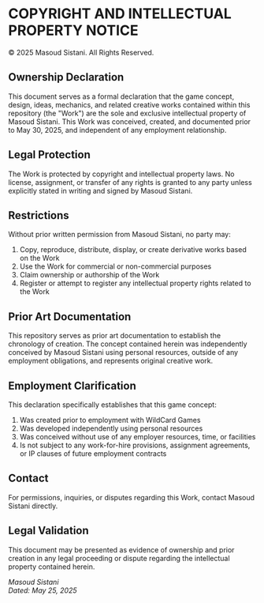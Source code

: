 # COPYRIGHT AND INTELLECTUAL PROPERTY NOTICE

© 2025 Masoud Sistani. All Rights Reserved.

## Ownership Declaration

This document serves as a formal declaration that the game concept, design, ideas, mechanics, and related creative works contained within this repository (the "Work") are the sole and exclusive intellectual property of Masoud Sistani. This Work was conceived, created, and documented prior to May 30, 2025, and independent of any employment relationship.

## Legal Protection

The Work is protected by copyright and intellectual property laws. No license, assignment, or transfer of any rights is granted to any party unless explicitly stated in writing and signed by Masoud Sistani.

## Restrictions

Without prior written permission from Masoud Sistani, no party may:

1. Copy, reproduce, distribute, display, or create derivative works based on the Work
2. Use the Work for commercial or non-commercial purposes
3. Claim ownership or authorship of the Work
4. Register or attempt to register any intellectual property rights related to the Work

## Prior Art Documentation

This repository serves as prior art documentation to establish the chronology of creation. The concept contained herein was independently conceived by Masoud Sistani using personal resources, outside of any employment obligations, and represents original creative work.

## Employment Clarification

This declaration specifically establishes that this game concept:
1. Was created prior to employment with WildCard Games
2. Was developed independently using personal resources
3. Was conceived without use of any employer resources, time, or facilities
4. Is not subject to any work-for-hire provisions, assignment agreements, or IP clauses of future employment contracts

## Contact

For permissions, inquiries, or disputes regarding this Work, contact Masoud Sistani directly.

## Legal Validation

This document may be presented as evidence of ownership and prior creation in any legal proceeding or dispute regarding the intellectual property contained herein.

_Masoud Sistani_  
_Dated: May 25, 2025_ 